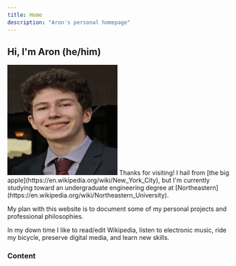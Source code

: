 ```yaml
---
title: Home
description: "Aron's personal homepage"
---
```

## Hi, I'm Aron (he/him)
<img id="headshot" src="/images/headshot.jpg" width="250" height="250">
Thanks for visiting! I hail from [the big apple](https://en.wikipedia.org/wiki/New_York_City), but I'm currently studying toward an undergraduate engineering degree at [Northeastern](https://en.wikipedia.org/wiki/Northeastern_University). 

My plan with this website is to document some of my personal projects and professional philosophies. 

In my down time I like to read/edit Wikipedia, listen to electronic music, ride my bicycle, preserve digital media, and learn new skills.

### Content
